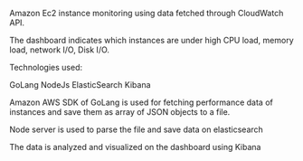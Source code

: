 Amazon Ec2 instance monitoring using data fetched through CloudWatch API.

The dashboard indicates which instances are under high CPU load, memory load, network I/O, Disk I/O.

Technologies used:

GoLang
NodeJs
ElasticSearch
Kibana

Amazon AWS SDK of GoLang is used for fetching performance data of instances and save them as array of JSON objects to a file.

Node server is used to parse the file and save data on elasticsearch

The data is analyzed and visualized on the dashboard using Kibana

